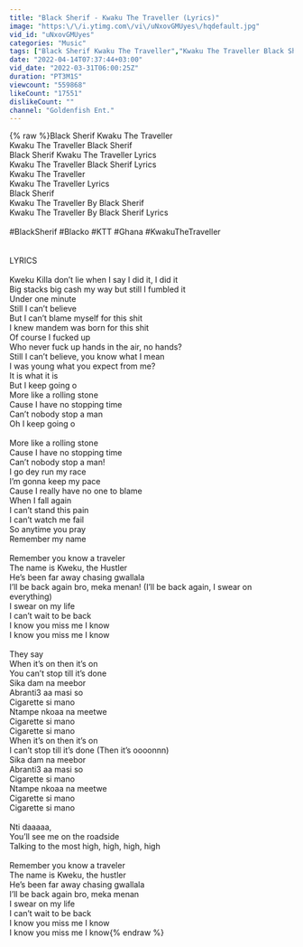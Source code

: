 ```yaml
---
title: "Black Sherif - Kwaku The Traveller (Lyrics)"
image: "https:\/\/i.ytimg.com\/vi\/uNxovGMUyes\/hqdefault.jpg"
vid_id: "uNxovGMUyes"
categories: "Music"
tags: ["Black Sherif Kwaku The Traveller","Kwaku The Traveller Black Sherif","Black Sherif Kwaku The Traveller Lyrics"]
date: "2022-04-14T07:37:44+03:00"
vid_date: "2022-03-31T06:00:25Z"
duration: "PT3M1S"
viewcount: "559868"
likeCount: "17551"
dislikeCount: ""
channel: "Goldenfish Ent."
---
```

{% raw %}Black Sherif Kwaku The Traveller<br />Kwaku The Traveller Black Sherif<br />Black Sherif Kwaku The Traveller Lyrics<br />Kwaku The Traveller Black Sherif Lyrics<br />Kwaku The Traveller<br />Kwaku The Traveller Lyrics<br />Black Sherif<br />Kwaku The Traveller By Black Sherif<br />Kwaku The Traveller By Black Sherif Lyrics<br /><br />#BlackSherif #Blacko #KTT #Ghana #KwakuTheTraveller <br /><br /><br />LYRICS<br /><br />Kweku Killa don’t lie when I say I did it, I did it<br />Big stacks big cash my way but still I fumbled it<br />Under one minute<br />Still I can’t believe<br />But I can’t blame myself for this shit<br />I knew mandem was born for this shit<br />Of course I fucked up<br />Who never fuck up hands in the air, no hands?<br />Still I can’t believe, you know what I mean<br />I was young what you expect from me?<br />It is what it is<br />But I keep going o<br />More like a rolling stone<br />Cause I have no stopping time<br />Can’t nobody stop a man<br />Oh I keep going o<br /><br />More like a rolling stone<br />Cause I have no stopping time<br />Can’t nobody stop a man!<br />I go dey run my race<br />I’m gonna keep my pace<br />Cause I really have no one to blame<br />When I fall again<br />I can’t stand this pain<br />I can’t watch me fail<br />So anytime you pray<br />Remember my name<br /><br />Remember you know a traveler<br />The name is Kweku, the Hustler<br />He’s been far away chasing gwallala<br />I’ll be back again bro, meka menan! (I’ll be back again, I swear on everything)<br />I swear on my life<br />I can’t wait to be back<br />I know you miss me I know<br />I know you miss me I know<br /><br />They say<br />When it’s on then it’s on<br />You can’t stop till it’s done<br />Sika dam na meebor<br />Abranti3 aa masi so<br />Cigarette si mano<br />Ntampe nkoaa na meetwe<br />Cigarette si mano<br />Cigarette si mano<br />When it’s on then it’s on<br />I can’t stop till it’s done (Then it’s oooonnn)<br />Sika dam na meebor<br />Abranti3 aa masi so<br />Cigarette si mano<br />Ntampe nkoaa na meetwe<br />Cigarette si mano<br />Cigarette si mano<br /><br />Nti daaaaa,<br />You’ll see me on the roadside<br />Talking to the most high, high, high, high<br /><br />Remember you know a traveler<br />The name is Kweku, the hustler<br />He’s been far away chasing gwallala<br />I’ll be back again bro, meka menan<br />I swear on my life<br />I can’t wait to be back<br />I know you miss me I know<br />I know you miss me I know{% endraw %}

